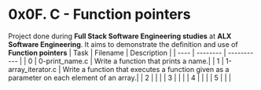 #  0x0F. C - Function pointers
 Project done during **Full Stack Software Engineering studies** at **ALX Software Engineering**. It aims to demonstrate the definition and use of **Function pointers**
| Task | Filename | Description |
| ---- | -------- | ----------- |
| 0 | 0-print_name.c | Write a function that prints a name.|
| 1 | 1-array_iterator.c | Write a function that executes a function given as a parameter on each element of an array.|
| 2 |  | |
| 3 |  | |
| 4 |  | |
| 5 |  | |
